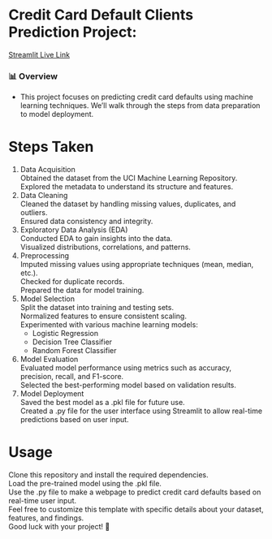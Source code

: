 # Credit Card Default Clients Prediction Project:
[Streamlit Live Link](https://credit-card-default-clients.streamlit.app/)

### 📊 Overview
- This project focuses on predicting credit card defaults using machine learning techniques. We’ll walk through the steps from data preparation to model deployment.

# Steps Taken
1. Data Acquisition\
    Obtained the dataset from the UCI Machine Learning Repository.\
    Explored the metadata to understand its structure and features.
2. Data Cleaning\
    Cleaned the dataset by handling missing values, duplicates, and outliers.\
    Ensured data consistency and integrity.
3. Exploratory Data Analysis (EDA)\
    Conducted EDA to gain insights into the data.\
    Visualized distributions, correlations, and patterns.
4. Preprocessing\
    Imputed missing values using appropriate techniques (mean, median, etc.).\
    Checked for duplicate records.\
    Prepared the data for model training.
5. Model Selection\
    Split the dataset into training and testing sets.\
    Normalized features to ensure consistent scaling.\
    Experimented with various machine learning models:
     - Logistic Regression
     - Decision Tree Classifier
     - Random Forest Classifier
6. Model Evaluation\
    Evaluated model performance using metrics such as accuracy, precision, recall, and F1-score.\
    Selected the best-performing model based on validation results.
7. Model Deployment\
    Saved the best model as a .pkl file for future use.\
    Created a .py file for the user interface using Streamlit to allow real-time predictions based on user input.

# Usage

Clone this repository and install the required dependencies.\
Load the pre-trained model using the .pkl file.\
Use the .py file to make a webpage to predict credit card defaults based on real-time user input.\
Feel free to customize this template with specific details about your dataset, features, and findings.\
Good luck with your project! 🚀
